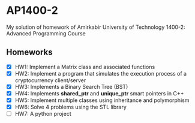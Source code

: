 # AP1400-2
My solution of homework of Amirkabir University of Technology 1400-2: Advanced Programming Course

## Homeworks
- [x] HW1: Implement a Matrix class and associated functions
- [x] HW2: Implement a program that simulates the execution process of a cryptocurrency client/server
- [x] HW3: Implements a Binary Search Tree (BST)
- [x] HW4: Implements **shared_ptr** and **unique_ptr** smart pointers in C++
- [x] HW5: Implement multiple classes using inheritance and polymorphism
- [x] HW6: Solve 4 problems using the STL library
- [ ] HW7: A python project
